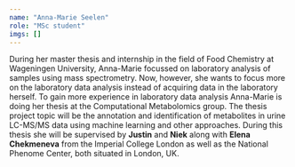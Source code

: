 ```yaml
---
name: "Anna-Marie Seelen"
role: "MSc student"
imgs: []
---
```

During her master thesis and internship in the field of Food Chemistry at Wageningen University, Anna-Marie focussed on laboratory analysis of samples using mass spectrometry. Now, however, she wants to focus more on the laboratory data analysis instead of acquiring data in the laboratory herself. To gain more experience in laboratory data analysis Anna-Marie is doing her thesis at the Computational Metabolomics group. The thesis project topic will be the annotation and identification of metabolites in urine LC-MS/MS data using machine learning and other approaches. During this thesis she will be supervised by <strong><Link href="../people/Justin_van_der_Hooft">Justin</Link></strong> and <strong><Link href="../people/Niek_de_Jonge">Niek</Link></strong> along with <strong><Link href="../collabs/Elena_Chekmeneva">Elena Chekmeneva</Link></strong> from the Imperial College London as well as the National Phenome Center, both situated in London, UK.